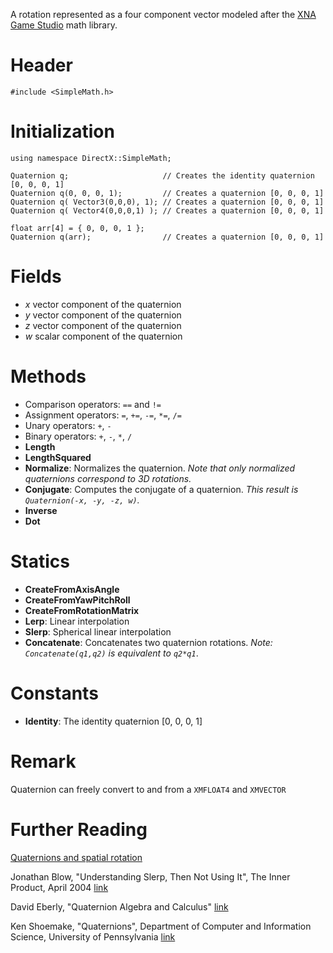 A rotation represented as a four component vector modeled after the [XNA Game Studio](https://msdn.microsoft.com/en-us/library/microsoft.xna.framework.quaternion.aspx) math library.

# Header

    #include <SimpleMath.h>

# Initialization

    using namespace DirectX::SimpleMath;

    Quaternion q;                     // Creates the identity quaternion [0, 0, 0, 1]
    Quaternion q(0, 0, 0, 1);         // Creates a quaternion [0, 0, 0, 1]
    Quaternion q( Vector3(0,0,0), 1); // Creates a quaternion [0, 0, 0, 1]
    Quaternion q( Vector4(0,0,0,1) ); // Creates a quaternion [0, 0, 0, 1]

    float arr[4] = { 0, 0, 0, 1 };
    Quaternion q(arr);                // Creates a quaternion [0, 0, 0, 1]

# Fields
* *x* vector component of the quaternion
* *y* vector component of the quaternion
* *z* vector component of the quaternion
* *w* scalar component of the quaternion

# Methods
* Comparison operators: ``==`` and ``!=``
* Assignment operators: ``=``, ``+=``, ``-=``, ``*=``, ``/=``
* Unary operators: ``+``, ``-``
* Binary operators: ``+``, ``-``, ``*``, ``/``
* **Length**
* **LengthSquared**
* **Normalize**: Normalizes the quaternion. _Note that only normalized quaternions correspond to 3D rotations._
* **Conjugate**: Computes the conjugate of a quaternion. _This result is ``Quaternion(-x, -y, -z, w)``._
* **Inverse**
* **Dot**

# Statics
* **CreateFromAxisAngle**
* **CreateFromYawPitchRoll**
* **CreateFromRotationMatrix**
* **Lerp**: Linear interpolation
* **Slerp**: Spherical linear interpolation
* **Concatenate**: Concatenates two quaternion rotations. _Note: ``Concatenate(q1,q2)`` is equivalent to ``q2*q1``_.

# Constants
* **Identity**: The identity quaternion [0, 0, 0, 1]

# Remark
Quaternion can freely convert to and from a ``XMFLOAT4`` and ``XMVECTOR``

# Further Reading
[Quaternions and spatial rotation](https://en.wikipedia.org/wiki/Quaternions_and_spatial_rotation)  

Jonathan Blow, "Understanding Slerp, Then Not Using It", The Inner Product, April 2004 [link](http://number-none.com/product/Understanding%20Slerp,%20Then%20Not%20Using%20It/)

David Eberly, "Quaternion Algebra and Calculus" [link](http://www.geometrictools.com/Documentation/Quaternions.pdf)

Ken Shoemake, "Quaternions", Department of Computer and Information Science, University of Pennsylvania [link](http://www.cs.ucr.edu/~vbz/resources/quatut.pdf)

